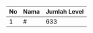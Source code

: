 | No | Nama            | Jumlah Level |
|----|-----------------|--------------|
| 1  | #    |    633        |

